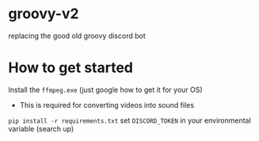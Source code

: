 # groovy-v2
replacing the good old groovy discord bot


# How to get started

Install the `ffmpeg.exe` (just google how to get it for your OS)
* This is required for converting videos into sound files

`pip install -r requirements.txt`
set `DISCORD_TOKEN` in your environmental variable (search up)

